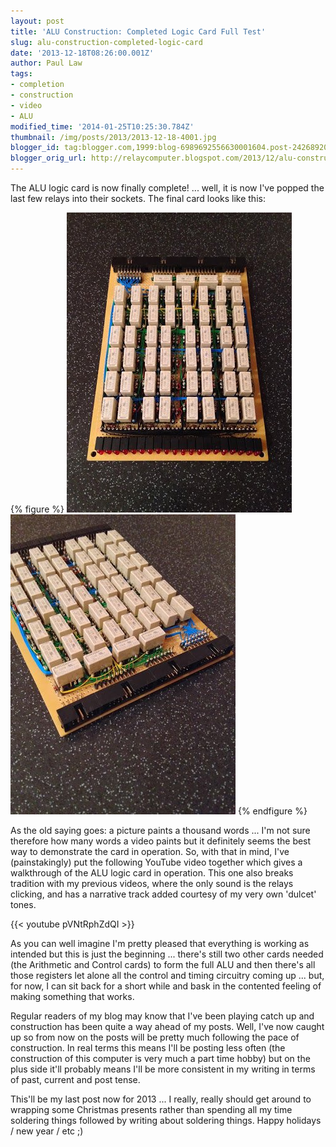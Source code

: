 ```yaml
---
layout: post
title: 'ALU Construction: Completed Logic Card Full Test'
slug: alu-construction-completed-logic-card
date: '2013-12-18T08:26:00.001Z'
author: Paul Law
tags:
- completion
- construction
- video
- ALU
modified_time: '2014-01-25T10:25:30.784Z'
thumbnail: /img/posts/2013/2013-12-18-4001.jpg
blogger_id: tag:blogger.com,1999:blog-6989692556630001604.post-2426892078309234287
blogger_orig_url: http://relaycomputer.blogspot.com/2013/12/alu-construction-completed-logic-card.html
---
```


The ALU logic card is now finally complete! ... well, it is now I've popped 
the last few relays into their sockets. The final card looks like this:

{% figure %}
![ALU Logic Card](/assets/img/posts/2013/2013-12-18-0003.jpg)
![ALU Logic Card (close up)](/assets/img/posts/2013/2013-12-18-0004.jpg)
{% endfigure %}

As the old 
saying goes: a picture paints a thousand words ... I'm not sure therefore how 
many words a video paints but it definitely seems the best way to demonstrate 
the card in operation. So, with that in mind, I've (painstakingly) put the 
following YouTube video together which gives a walkthrough of the ALU logic 
card in operation. This one also breaks tradition with my previous videos, 
where the only sound is the relays clicking, and has a narrative track added 
courtesy of my very own 'dulcet' tones.

{{< youtube pVNtRphZdQI >}}

As you can well imagine I'm pretty pleased that everything is working as 
intended but this is just the beginning ... there's still two other cards 
needed (the Arithmetic and Control cards) to form the full ALU and then 
there's all those registers let alone all the control and timing circuitry 
coming up ... but, for now, I can sit back for a short while and bask in the 
contented feeling of making something that works.

Regular readers 
of my blog may know that I've been playing catch up and construction has been 
quite a way ahead of my posts. Well, I've now caught up so from now on the 
posts will be pretty much following the pace of construction. In real terms 
this means I'll be posting less often (the construction of this computer is 
very much a part time hobby) but on the plus side it'll probably means I'll be 
more consistent in my writing in terms of past, current and post tense.

This'll be my last post now for 2013 ... I really, really should get 
around to wrapping some Christmas presents rather than spending all my time 
soldering things followed by writing about soldering things.  Happy holidays / 
new year / etc ;) 

